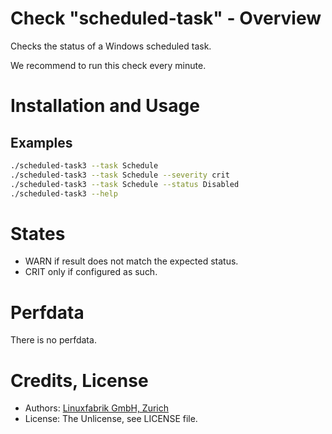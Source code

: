 # Check "scheduled-task" - Overview

Checks the status of a Windows scheduled task.

We recommend to run this check every minute.


# Installation and Usage

## Examples

```bash
./scheduled-task3 --task Schedule
./scheduled-task3 --task Schedule --severity crit
./scheduled-task3 --task Schedule --status Disabled
./scheduled-task3 --help
```


# States

* WARN if result does not match the expected status.
* CRIT only if configured as such.


# Perfdata

There is no perfdata.


# Credits, License

* Authors: [Linuxfabrik GmbH, Zurich](https://www.linuxfabrik.ch)
* License: The Unlicense, see LICENSE file.
